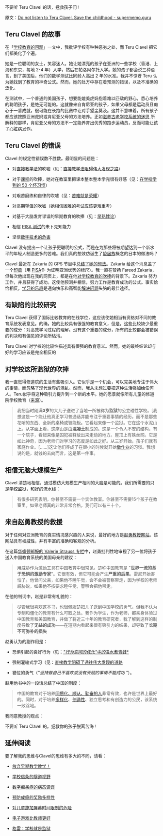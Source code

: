 不要听 Teru Clavel 的话，拯救孩子们！

原文：[Do not listen to Teru Clavel. Save the childhood - supermemo.guru](https://supermemo.guru/wiki/Do_not_listen_to_Teru_Clavel._Save_the_childhood)

## Teru Clavel 的故事

在「[学校教育的问题](https://supermemo.guru/wiki/Problem_of_schooling)」一文中，我批评学校有种种恶劣之处，而 Teru Clavel 把它们都美化了个遍。

她是一位聪明的女士，笑容迷人。她让她漂亮的孩子在亚洲的一些学校（香港、上海和东京，每地 2-4 年）入学，然后在帕洛阿尔托入学。她的孩子都会说三种语言，到了美国后，他们的数学测试比同龄人高出 2 年的水准。我并不惊讶 Teru 认为她找到了教育的神奇公式。然而，她的处方中存在着预测的错误，以及不准确的[泛化](https://supermemo.guru/wiki/Generalization)。

在测试中，一个普通的美国孩子，想要能媲美虎妈抱着难以匹敌的野心，悉心培养的聪明孩子，是绝无可能的。这就像来自肯尼亚的孩子，如果父母都是运动员且痴心于一番成就，很可能在长跑的比赛中让对手望尘莫及。这并不意味着，所有孩子都应该按照亚洲虎妈或肯尼亚父母的方法培养。正如[滋养古老学校系统的迷思](https://supermemo.guru/wiki/Mythology_that_keeps_the_archaic_school_system_alive) 所解释的那样，肯尼亚父母的方法不一定能养育出优秀的跑步运动员，反而可能让孩子心脏病发作。

## Teru Clavel 的错误

Clavel 的规定性错误数不胜数。最明显的问题是：

- 对[直接教学法](https://supermemo.guru/wiki/Direct_instruction)的吹嘘（见：[直接教学法阻碍伟大发现之路](https://supermemo.guru/wiki/Direct_instruction_blocks_pathways_to_great_discoveries)）

- 对于[课程](https://supermemo.guru/wiki/Curriculum)的吹捧，她对在教室里把课本整本整本学完很有好感（见：[在学校学到的 50 个坏习惯](https://supermemo.guru/wiki/50_bad_habits_learned_at_school)）

- 对艰苦磨练和自律的吹嘘（见：[苦难就是荣耀](https://supermemo.guru/wiki/The_grind_is_the_glory)）

- 对高期望值的吹嘘（她相信困难的考试应该更难重考）

- 对基于大脑发育谬误的早期教育的吹捧（见：[早熟悖论](https://supermemo.guru/wiki/Precocity_paradox)）

- 相信 [PISA 测试](https://supermemo.guru/wiki/PISA)的未卜先知能力

- 坚信[数字技术的危害](https://supermemo.guru/wiki/Digital_Dementia)

Clavel 没有提出一个让孩子更聪明的公式，而是在为那些将被期望达到一个新水平的年轻人制造更多的苦难。我们真的想效仿诞生了[蛰居族](https://supermemo.guru/wiki/Hikikomori)概念的日本的做法吗？

Clavel 最近在 Zakaria 的 GPS 节目中[总结了她的想法](https://youtu.be/Trd6eQ8xsyA)。Zakaria 给这个消息盖了一个[印章](http://transcripts.cnn.com/TRANSCRIPTS/1912/01/fzgps.01.html)（用 [PISA](https://supermemo.guru/wiki/PISA)作 为证明亚洲优势的标尺）。我一直在赞扬 Fareed Zakaria，但每次他出现在我的网页上，都是在他[对学校教育的吹捧](https://supermemo.guru/wiki/Glorification_of_schooling)的背景下。Zakaria 努力工作，并且获得了成功。这使他预测并相信，努力工作是教育成功的公式。事实恰恰相反，[学习的乐趣](https://supermemo.guru/wiki/Pleasure_of_learning)是通向快乐和高智能[解决问题](https://supermemo.guru/wiki/Problem_solving)头脑的最佳途径。

## 有缺陷的比较研究

Teru Clavel 获得了国际比较教育的在线学位，这应该使她相当有资格对不同的教育系统发表意见。的确，她的比较具有很强的教育意义，但是，这些比较缺少最重要的成分：对高效学习过程的理解。没有这个重要的成分，所有的比较都会被错误的判决和有偏见的评论所玷污。

Teru Clavel 对学校的比较性描述具有很强的教育意义。然而，她的最终结论却与好的学习应该是完全相反的

## 对学校这所监狱的吹捧

我一直觉得修道院的生活有些吸引人。它似乎是一个机会，可以完美地专注于伟大的事情，而忽略了现代世界的混乱。然而，我从未想过要把这种生活强加给任何人。Teru似乎将这种吸引力提升到一个新的水平。她的愿景就像所有儿童的修道院学校教育（[来源](https://zibbyowens.com/transcript/teruclavel)）。

> 我把当时刚满**3岁**的大儿子送进了当地一所被称为**监狱**的公立磁性学校。[我想这是一个能让他真正学习普通话并能专注于重要事情的经历，而不是那些花哨的东西、全新的桌椅或智能板。它看起来像一个监狱。它在这个水泥山上。从字面上看，这座山是由**混凝土**制成的。这是一个令人不安的结构，有一个院子，看起来像是囚犯被释放出来走动的地方。屋顶上有铁丝网。它是如此神奇，因为老师们对学习的态度是如此之好。从三岁开始，孩子们就有家庭作业。[......]这让他们养成了在很小的时候就开始[做作业](https://supermemo.guru/wiki/Homework)的习惯。我想说的是，就钱的去向而言，这是第一件事。

## 相信无脑大规模生产

Clavel 清楚地相信，通过模仿大规模生产相同的大脑是可能的。我们所需要的只是[学校监狱](https://supermemo.guru/wiki/School_is_prison)，和好的流水线：

> 有很多研究表明，你甚至不需要一个实体教室。你甚至不需要15个孩子在教室里。如果老师真的非常非常合格，我们可以有三十个。

## 来自赵勇教授的救援

对于任何对亚洲教育的真实情况感兴趣的人来说，最好的地方是[赵勇教授网站](http://zhaolearning.com/)。该网站具有权威性，并有丰富的准确和客观的分析。

在这篇[华盛顿邮报的 Valerie Strauss 专栏](https://www.washingtonpost.com/news/answer-sheet/wp/2017/09/19/theres-a-new-call-for-americans-to-embrace-chinese-style-education-why-thats-a-huge-mistake/)中，赵勇批判性地审视了另一位将孩子送入中国教育系统的美国母亲的建议：

> 用威胁作为激励工具在中国教育中很常见。楚称中国教育是 "**世界一流的基于恐惧的激励专家**"。它很有效，但它可能会产生**严重的后果**。雷尼开始害怕了。他曾问父亲，如果他不睡午觉，会不会被警察带走，因为学校的老师威胁说，如果他不按要求睡午觉，警察会把他带走。

在他的判词中，赵是非常有礼貌的：

> 尽管我很喜欢这本书，也很佩服楚把儿子送到中国学校的勇气，但我不认为专制和僵化的教育有什么可取之处。我作为学生，作为老师，都亲身体验过中国教育和美国教育，并做了将近三十年的教育研究者，我了解到这样的制度导致了**无益的成功**——在短期内看起来很有吸引力的结果，却导致了**长期不可弥补的损失**

赵勇认为的副作用是：

- 恐惧引起的良好行为（见：[*"行为空间的优化"中的*温水煮青蛙*](https://supermemo.guru/wiki/Optimization_of_behavioral_spaces_in_development#Boling_the_frog)

- 强制灌输式学习（见：[直接教学阻碍了通往伟大发现的道路](https://supermemo.guru/wiki/Direct_instruction_blocks_pathways_to_great_discoveries)

- 错位的勇气（*"坚持做自己不喜欢或没有天赋的事情不能成功 "*）。

赵用他书中的一段话总结了中国的制度：

> 中国的教育对于培养[同质化、顺从、勤奋的人](https://supermemo.guru/wiki/North_Korea)非常有效，也许是世界上最好的。同时，对于培养[多样化](https://supermemo.guru/wiki/Diversity)、[创造性](https://supermemo.guru/wiki/Creativity)、独立思考和有创造力的公民，该系统一败涂地。

我同意教授的观点：

不要听 Teru Clavel 的。拯救你的孩子脱离苦海！

## 延伸阅读

要了解我的思维与Clavel的思维有多大的不同，请看：

- [放弃早期数学教学！](https://supermemo.guru/wiki/Abandon_early_math_instruction!)

- [学校信条的隧道视野](https://supermemo.guru/wiki/Tunnel_vision_of_school_letteracy)

- [数字痴呆症的病态谬误](https://supermemo.guru/wiki/The_morbid_myth_of_Digital_Dementia)

- [预防成瘾的奖励多样性](https://supermemo.guru/wiki/Reward_diversity_in_preventing_addictions)

- [对儿童施加屏幕时间限制的危险](https://supermemo.guru/wiki/Dangers_of_imposing_screen_time_limits_on_children)

- [电子游戏比教师更好](https://supermemo.guru/wiki/Videogames_are_better_than_teachers)

- [格雷：学校就是监狱](https://supermemo.guru/wiki/Gray:_School_is_prison)
